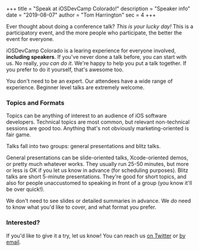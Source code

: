 +++
title = "Speak at iOSDevCamp Colorado!"
description = "Speaker info"
date = "2019-08-07"
author = "Tom Harrington"
sec = 4
+++

Ever thought about doing a conference talk? _This is your lucky day!_ This is a participatory event, and the more people who participate, the better the event for everyone.

iOSDevCamp Colorado is a learing experience for everyone involved, **including speakers**. If you've never done a talk before, you can start with us. No really, _you can do it_. We're happy to help you put a talk together. If you prefer to do it yourself, that's awesome too.

You don't need to be an expert. Our attendees have a wide range of experience. Beginner level talks are extremely welcome.

### Topics and Formats

Topics can be anything of interest to an audience of iOS software developers. Technical topics are most common, but relevant non-technical sessions are good too. Anything that's not obviously marketing-oriented is fair game.

Talks fall into two groups: general presentations and blitz talks.

General presentations can be slide-oriented talks, Xcode-oriented demos, or pretty much whatever works. They usually run 25-50 minutes, but more or less is OK if you let us know in advance (for scheduling purposes). Blitz talks are short 5-minute presentations. They're good for short topics, and also for people unaccustomed to speaking in front of a group (you know it'll be over quick!).

We don't need to see slides or detailed summaries in advance. We *do* need to know what you'd like to cover, and what format you prefer.

### Interested?

If you'd like to give it a try, let us know! You can reach us [on Twitter](https://twitter.com/iosdevcampco) or [by email](mailto:organizers@iosdevcampcolorado.com?subject=Speaking%20at%20iOSDevCamp%20Colorado).

